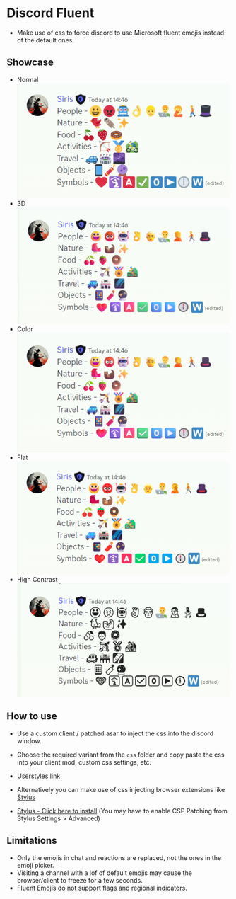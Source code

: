 # Discord Fluent

- Make use of css to force discord to use Microsoft fluent emojis instead of the default ones.

## Showcase

- Normal ![Normal](assets/normal.png)
- 3D ![3D](assets/3d.png)
- Color ![Color](assets/color.png)
- Flat ![Flat](assets/flat.png)
- High Contrast ![High Contrast](assets/high-contrast.png)

## How to use

- Use a custom client / patched asar to inject the css into the discord window.
- Choose the required variant from the `css` folder and copy paste the css into your client mod, custom css settings, etc.

- [Userstyles link](https://userstyles.world/style/9144/discord-fluent)

- Alternatively you can make use of css injecting browser extensions like [Stylus](https://github.com/openstyles/stylus)
- [Stylus - Click here to install](https://github.com/Siris01/discord-fluent/raw/main/discord-fluent.user.css) (You may have to enable CSP Patching from Stylus Settings > Advanced)

## Limitations

- Only the emojis in chat and reactions are replaced, not the ones in the emoji picker.
- Visiting a channel with a lof of default emojis may cause the browser/client to freeze for a few seconds.
- Fluent Emojis do not support flags and regional indicators.
